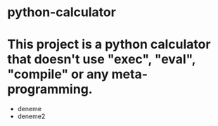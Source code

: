 # python-calculator
<h1> This project is a python calculator that doesn't use "exec", "eval", "compile" or any meta-programming. </h1>

<ul>
<li> deneme
<li> deneme2
</ul>
